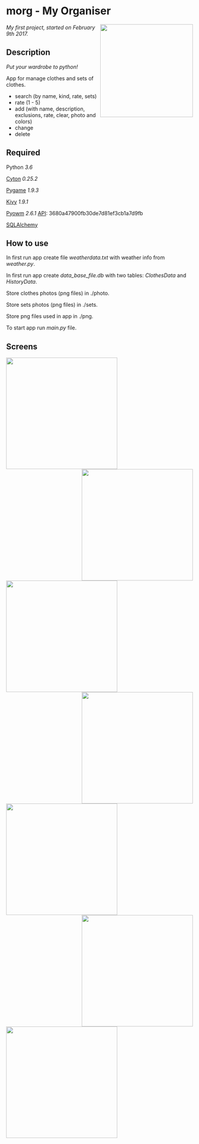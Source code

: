 morg - My Organiser
===================
<img align="right" height="250" src="http://i.imgur.com/0yPtcWq.png"/>

_My first project, started on February 9th 2017._


Description
-----------
_Put your wardrobe to python!_


App for manage clothes and sets of clothes. 
 - search (by name, kind, rate, sets)
 - rate (1 - 5)
 - add (with name, description, exclusions, rate, clear, photo and colors)
 - change
 - delete 


Required
--------
Python _3.6_

[Cyton](http://cython.org/)	  _0.25.2_

[Pygame](https://www.pygame.org/)  _1.9.3_

[Kivy](https://kivy.org/)    _1.9.1_

[Pyowm](https://github.com/csparpa/pyowm)   _2.6.1_     [API](https://home.openweathermap.org/): 3680a47900fb30de7d81ef3cb1a7d9fb

[SQLAlchemy](https://sqlalchemy.org)

How to use
----------
In first run app create file _weatherdata.txt_ with weather info from _weather.py_.

In first run app create _data_base_file.db_ with two tables: _ClothesData_ and _HistoryData_.

Store clothes photos (png files) in ./photo.

Store sets photos (png files) in ./sets.

Store png files used in app in ./png.

To start app run _main.py_ file. 

Screens
-------

<img align="left" height="300" src="http://i.imgur.com/ch37U7V.png"/>
<img align="right" height="300" src="http://i.imgur.com/CQRaV82.png"/>

<img align="left" height="300" src="http://i.imgur.com/PQldAEC.png"/>
<img align="right" height="300" src="http://i.imgur.com/WIN5qXO.png"/>

<img align="left" height="300" src="http://i.imgur.com/yok3Pf2.png"/>
<img align="right" height="300" src="http://i.imgur.com/tcJbgRt.png"/>

<img align="left" height="300" src="http://i.imgur.com/Und9pkF.png"/>
